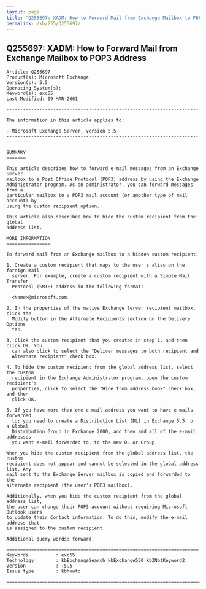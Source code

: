 ```yaml
---
layout: page
title: "Q255697: XADM: How to Forward Mail from Exchange Mailbox to POP3 Address"
permalink: /kb/255/Q255697/
---
```


## Q255697: XADM: How to Forward Mail from Exchange Mailbox to POP3 Address

	Article: Q255697
	Product(s): Microsoft Exchange
	Version(s): 5.5
	Operating System(s): 
	Keyword(s): exc55
	Last Modified: 09-MAR-2001
	
	-------------------------------------------------------------------------------
	The information in this article applies to:
	
	- Microsoft Exchange Server, version 5.5 
	-------------------------------------------------------------------------------
	
	SUMMARY
	=======
	
	This article describes how to forward e-mail messages from an Exchange Server
	mailbox to a Post Office Protocol (POP3) address by using the Exchange
	Administrator program. As an administrator, you can forward messages from a
	particular mailbox to a POP3 mail account (or another type of mail account) by
	using the custom recipient option.
	
	This article also describes how to hide the custom recipient from the global
	address list.
	
	MORE INFORMATION
	================
	
	To forward mail from an Exchange mailbox to a hidden custom recipient:
	
	1. Create a custom recipient that maps to the user's alias on the foreign mail
	  server. For example, create a custom recipient with a Simple Mail Transfer
	  Protocol (SMTP) address in the following format:
	
	  <Name>@microsoft.com
	
	2. In the properties of the native Exchange Server recipient mailbox, click the
	  Modify button in the Alternate Recipients section on the Delivery Options
	  tab.
	
	3. Click the custom recipient that you created in step 1, and then click OK. You
	  can also click to select the "Deliver messages to both recipient and
	  Alternate recipient" check box.
	
	4. To hide the custom recipient from the global address list, select the custom
	  recipient in the Exchange Administrator program, open the custom recipient's
	  properties, click to select the "Hide from address book" check box, and then
	  click OK.
	
	5. If you have more than one e-mail address you want to have e-mails forwarded
	  to; you need to create a Distribution List (DL) in Exchange 5.5, or a Global
	  Distribution Group in Exchange 2000, and then add all of the e-mail addresses
	  you want e-mail forwarded to, to the new DL or Group.
	
	When you hide the custom recipient from the global address list, the custom
	recipient does not appear and cannot be selected in the global address list. Any
	mail sent to the Exchange Server mailbox is copied and forwarded to the
	alternate recipient (the user's POP3 mailbox).
	
	Additionally, when you hide the custom recipient from the global address list,
	the user can change their POP3 account without requiring Microsoft Outlook users
	to update their Contact information. To do this, modify the e-mail address that
	is assigned to the custom recipient.
	
	Additional query words: forward
	
	======================================================================
	Keywords          : exc55 
	Technology        : kbExchangeSearch kbExchange550 kbZNotKeyword2
	Version           : :5.5
	Issue type        : kbhowto
	
	=============================================================================
	
